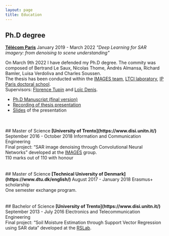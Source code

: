 ```yaml
---
layout: page
title: Education
---
```


## Ph.D degree
<strong> [Télécom Paris](https://www.telecom-paris.fr/) </strong>
<span class="subheading-ED"> January 2019 - March 2022 </span>
<em>"Deep Learning for SAR imagery: from denoising to scene understanding"</em>

On March 9th 2022 I have defended my Ph.D degree. The commity was composed of Bertrand Le Saux, Nicolas Thome, Andrés Almansa, Richard Bamler, Luisa Verdoliva and Charles Soussen.<br>
The thesis has been conducted within the <a href="https://www.telecom-paris.fr/en/research/laboratories/information-processing-and-communication-laboratory-ltci/research-teams/image-modeling-analysis-geometry-synthesis/staff">IMAGES team<a/>,
<a href="https://www.telecom-paris.fr/en/research/laboratories/information-processing-and-communication-laboratory-ltci">LTCI laboratory<a/>, <a href="https://www.ip-paris.fr/">IP Paris doctoral school<a/>. <br>
Supervisors: <a href="https://perso.telecom-paristech.fr/tupin/">Florence Tupin<a/> and <a href="https://perso.univ-st-etienne.fr/deniloic/">Loïc Denis<a/>.

- <a href="https://tel.archives-ouvertes.fr/tel-03666646/document">Ph.D Manuscript (final version)<a/>
- <a href="https://drive.google.com/file/d/1Z0ABUNAgjPud-riIEsKvLgi6YxvxVJWd/view?usp=sharing">Recording of thesis presentation<a/>
- <a href="https://drive.google.com/file/d/11RRYF7H33q4fBpYEQN8_7xGgwaCRdbC3/view?usp=sharing">Slides<a/> of the presentation

<br>
<br>
## Master of Science
<strong> [University of Trento](https://www.disi.unitn.it/) </strong>
<span class="subheading-ED"> September 2016 - October 2018 </span>
Information and Communication Engineering <br>
Final project: “SAR image denoising through Convolutional Neural Networks” developed at the <a href="https://www.telecom-paris.fr/fr/recherche/laboratoires/laboratoire-traitement-et-communication-de-linformation-ltci/les-equipes-de-recherche/image-modelisation-analyse-geometrie-synthese-images/personnes">IMAGES<a/> group. <br>
110 marks out of 110 with honour
<br>
<br>
<br>
## Master of Science
<strong> [Technical University of Denmark](https://www.dtu.dk/english/) </strong>
<span class="subheading-ED"> August 2017 - January 2018 </span>
Erasmus+ scholarship <br>
One semester exchange program.
<br>
<br>
<br>
## Bachelor of Science
<strong> [University of Trento](https://www.disi.unitn.it/) </strong>
<span class="subheading-ED"> September 2013 - July 2016 </span>
Electronics and Telecommunication Engineering <br>
Final project: “Soil Moisture Estimation through Support Vector Regression using SAR data” developed at the <a href="https://rslab.disi.unitn.it/alumni/">RSLab<a/>.
